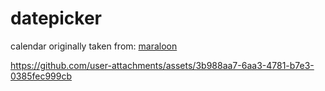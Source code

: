# datepicker

calendar originally taken from: [maraloon](https://github.com/maraloon/tui-datepicker)




https://github.com/user-attachments/assets/3b988aa7-6aa3-4781-b7e3-0385fec999cb

